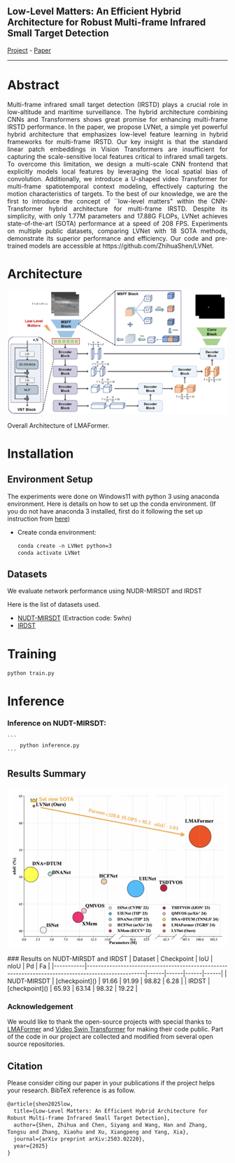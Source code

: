 ## Low-Level Matters: An Efficient Hybrid Architecture for Robust Multi-frame Infrared Small Target Detection 
[Project](https://github.com/ZhihuaShen/LVNet) - [Paper](https://arxiv.org/pdf/2503.02220)
<hr>

# Abstract
<p align="justify">
Multi-frame infrared small target detection (IRSTD) plays a crucial role in low-altitude and maritime surveillance. The hybrid architecture combining CNNs and Transformers shows great promise for enhancing multi-frame IRSTD performance. In the paper, we propose LVNet, a simple yet powerful hybrid architecture that emphasizes low-level feature learning in hybrid frameworks for multi-frame IRSTD. Our key insight is that the standard linear patch embeddings in Vision Transformers are insufficient for capturing the scale-sensitive local features critical to infrared small targets. To overcome this limitation, we design a multi-scale CNN frontend that explicitly models local features by leveraging the local spatial bias of convolution. Additionally, we introduce a U-shaped video Transformer for multi-frame spatiotemporal context modeling, effectively capturing the motion characteristics of targets. To the best of our knowledge, we are the first to introduce the concept of ``low-level matters" within the CNN-Transformer hybrid architecture for multi-frame IRSTD. Despite its simplicity, with only 1.77M parameters and 17.88G FLOPs, LVNet achieves state-of-the-art (SOTA) performance at a speed of 208 FPS. Experiments on multiple public datasets, comparing LVNet with 18 SOTA methods, demonstrate its superior performance and efficiency. Our code and pre-trained models are accessible at https://github.com/ZhihuaShen/LVNet.
</p>



# Architecture
<p align="center">
  <img src="pic/Architecture.jpg" width="auto" alt="accessibility text">
</p>
Overall Architecture of LMAFormer.

# Installation


## Environment Setup
The experiments were done on Windows11 with python 3 using anaconda environment. Here is details on how to set up the conda environment.
(If you do not have anaconda 3 installed, first do it following the set up instruction from [here](https://www.anaconda.com/products/distribution)) 

* Create conda environment:
 
  ```create environment
  conda create -n LVNet python=3
  conda activate LVNet
  ```

## Datasets
We evaluate network performance using NUDR-MIRSDT and IRDST

Here is the list of datasets used. 

- [NUDT-MIRSDT](https://pan.baidu.com/s/1pSN350eurMafLiHBQBnrPA?pwd=5whn) (Extraction code: 5whn)
- [IRDST](https://drive.google.com/file/d/1sb-32pydlpXvlNxwx9niT2t6KP9oMJID/view?usp=sharing)

# Training 

  ```
  python train.py
  ```

# Inference
### Inference on NUDT-MIRSDT:
    ```
        python inference.py 
    ```

## Results Summary
<p align="center">
  <img src="pic/compare.jpg" width="auto" alt="accessibility text">
</p>
### Results on NUDT-MIRSDT and IRDST
| Dataset  | Checkpoint                                                                                        | IoU  | nIoU | Pd | Fa |
|-----------|---------------------------------------------------------------------------------------------------|------|------|------|------|
| NUDT-MIRSDT | [checkpoint]()  | 91.66  | 91.99  | 98.82  | 6.28 |
| IRDST | [checkpoint]()  | 65.93  | 63.14  | 98.32 |  19.22 |

### Acknowledgement
We would like to thank the open-source projects with  special thanks to [LMAFormer](https://github.com/lifier/LMAFormer)  and [Video Swin Transformer](https://github.com/haofanwang/video-swin-transformer-pytorch) for making their code public. Part of the code in our project are collected and modified from several open source repositories.

## Citation
Please consider citing our paper in your publications if the project helps your research. BibTeX reference is as follow.

```
@article{shen2025low,
  title={Low-Level Matters: An Efficient Hybrid Architecture for Robust Multi-frame Infrared Small Target Detection},
  author={Shen, Zhihua and Chen, Siyang and Wang, Han and Zhang, Tongsu and Zhang, Xiaohu and Xu, Xiangpeng and Yang, Xia},
  journal={arXiv preprint arXiv:2503.02220},
  year={2025}
}
```
